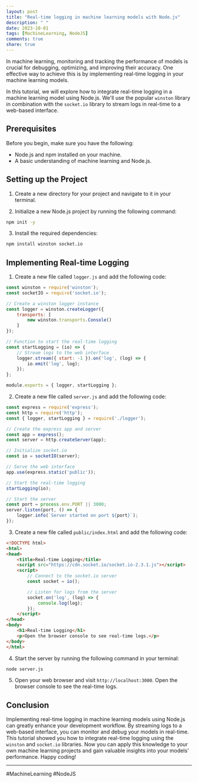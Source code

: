 ```yaml
---
layout: post
title: "Real-time logging in machine learning models with Node.js"
description: " "
date: 2023-10-01
tags: [MachineLearning, NodeJS]
comments: true
share: true
---
```


In machine learning, monitoring and tracking the performance of models is crucial for debugging, optimizing, and improving their accuracy. One effective way to achieve this is by implementing real-time logging in your machine learning models.

In this tutorial, we will explore how to integrate real-time logging in a machine learning model using Node.js. We'll use the popular `winston` library in combination with the `socket.io` library to stream logs in real-time to a web-based interface.

## Prerequisites
Before you begin, make sure you have the following:

- Node.js and npm installed on your machine.
- A basic understanding of machine learning and Node.js.

## Setting up the Project
1. Create a new directory for your project and navigate to it in your terminal.

2. Initialize a new Node.js project by running the following command:
```bash
npm init -y
```

3. Install the required dependencies:
```bash
npm install winston socket.io
```

## Implementing Real-time Logging
1. Create a new file called `logger.js` and add the following code:

```javascript
const winston = require('winston');
const socketIO = require('socket.io');

// Create a winston logger instance
const logger = winston.createLogger({
    transports: [
        new winston.transports.Console()
    ]
});

// Function to start the real-time logging
const startLogging = (io) => {
    // Stream logs to the web interface
    logger.stream({ start: -1 }).on('log', (log) => {
        io.emit('log', log);
    });
};

module.exports = { logger, startLogging };
```

2. Create a new file called `server.js` and add the following code:

```javascript
const express = require('express');
const http = require('http');
const { logger, startLogging } = require('./logger');

// Create the express app and server
const app = express();
const server = http.createServer(app);

// Initialize socket.io
const io = socketIO(server);

// Serve the web interface
app.use(express.static('public'));

// Start the real-time logging
startLogging(io);

// Start the server
const port = process.env.PORT || 3000;
server.listen(port, () => {
    logger.info(`Server started on port ${port}`);
});
```

3. Create a new file called `public/index.html` and add the following code:

```html
<!DOCTYPE html>
<html>
<head>
    <title>Real-time Logging</title>
    <script src="https://cdn.socket.io/socket.io-2.3.1.js"></script>
    <script>
        // Connect to the socket.io server
        const socket = io();

        // Listen for logs from the server
        socket.on('log', (log) => {
            console.log(log);
        });
    </script>
</head>
<body>
    <h1>Real-time Logging</h1>
    <p>Open the browser console to see real-time logs.</p>
</body>
</html>
```

4. Start the server by running the following command in your terminal:
```bash
node server.js
```

5. Open your web browser and visit `http://localhost:3000`. Open the browser console to see the real-time logs.

## Conclusion
Implementing real-time logging in machine learning models using Node.js can greatly enhance your development workflow. By streaming logs to a web-based interface, you can monitor and debug your models in real-time. This tutorial showed you how to integrate real-time logging using the `winston` and `socket.io` libraries. Now you can apply this knowledge to your own machine learning projects and gain valuable insights into your models' performance. Happy coding!

---

#MachineLearning #NodeJS